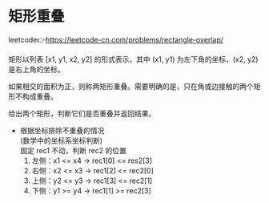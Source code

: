 # 矩形重叠  
leetcode👉https://leetcode-cn.com/problems/rectangle-overlap/  

矩形以列表 [x1, y1, x2, y2] 的形式表示，其中 (x1, y1) 为左下角的坐标，(x2, y2) 是右上角的坐标。

如果相交的面积为正，则称两矩形重叠。需要明确的是，只在角或边接触的两个矩形不构成重叠。

给出两个矩形，判断它们是否重叠并返回结果。

- 根据坐标排除不重叠的情况  
  (数学中的坐标系坐标判断)  
  固定 rec1 不动，判断 rec2 的位置  
  1. 左侧：x1 <= x4 -> rec1[0] <= res2[3]  
  2. 右侧：x2 <= x3 -> rec1[2] <= rec2[0]  
  3. 上侧：y2 <= y3 -> rec1[3] <= rec2[1]  
  4. 下侧：y1 >= y4 -> rec1[1] >= rec2[3]  
  